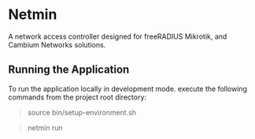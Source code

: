 # Netmin

A network access controller designed for freeRADIUS Mikrotik, and Cambium Networks solutions.

## Running the Application

To run the application locally in development mode. execute the following commands from the project root directory:

> source bin/setup-environment.sh

> netmin run
